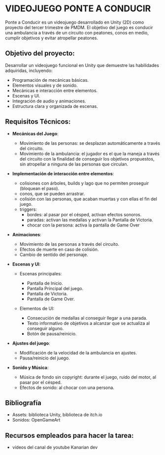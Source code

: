 # VIDEOJUEGO PONTE A CONDUCIR

Ponte a Conducir es un videojuego desarrollado en Unity (2D) como proyecto del tercer trimestre de PMDM. El objetivo del juego es conducir una ambulancia a través de un circuito con peatones, conos en medio, cumplir objetivos y evitar atropellar peatones. 

## Objetivo del proyecto: 

Desarrollar un videojuego funcional en Unity que demuestre las habilidades adquiridas, incluyendo:

- Programación de mecánicas básicas.
- Elementos visuales y de sonido.
- Mecánicas e interacción entre elementos.
- Escenas y UI.
- Integración de audio y animaciones.
- Estructura clara y organizada de escenas.
  
## Requisitos Técnicos:
- **Mecánicas del Juego**:
  - Movimiento de las personas: se desplazan automáticamente a través del circuito.
  - Movimiento de la ambulancia: el jugador es el que la maneja a través del circuito con la finalidad de conseguir los objetivos propuestos, sin atropellar a ninguna de las personas que circulan.

- **Implementación de interacción entre elementos**: 
  - colisiones con árboles, builds y lago que no permiten proseguir (bloquean el paso). 
  - conos, que se pueden arrastrar. 
  - colisión con las personas, que acaban muertas y con ellas el fin del juego.
  - triggers:
    - bordes: al pasar por el césped, activan efectos sonoros.
    - paradas: activan las medallas y activan la Pantalla de Victoria.
    - chocar con la persona: activa la pantalla de Game Over
  
- **Animaciones**:
  - Movimiento de las personas a través del circuito. 
  - Efectos de muerte en caso de colisión.
  - Cambio de sentido del personaje.
  
- **Escenas y UI**:
  - Escenas principales: 
    - Pantalla de Inicio.
    - Pantalla Principal del juego.
    - Pantalla de Victoria.
    - Pantalla de Game Over.
  
  - Elementos de UI: 
    - Consecución de medallas al conseguir llegar a una parada.
    - Texto informativo de objetivos a alcanzar que se actualiza al conseguir alguno.
    - Botón de pausa/reinicio.

- **Ajustes del juego**: 
    - Modificación de la velocidad de la ambulancia en ajustes.
    - Pausa/reinicio del juego.

- **Sonido y Música**:
  - Música de fondo sin copyright: durante el juego, ruido del motor, al pasar por el césped.
  - Efectos de sonido: al chocar con una persona.

## Bibliografía
- Assets: biblioteca Unity, biblioteca de itch.io
- Sonidos: OpenGameArt

## Recursos empleados para hacer la tarea:
- vídeos del canal de youtube Kanarian dev
